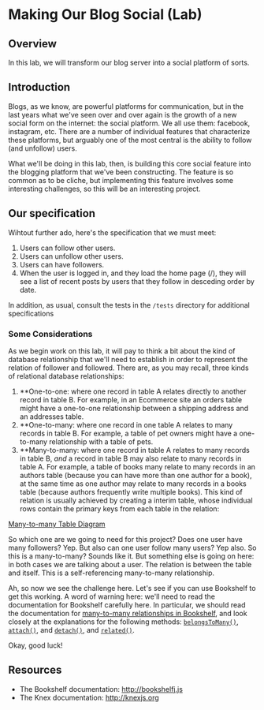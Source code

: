 Making Our Blog Social (Lab)
============================

## Overview

In this lab, we will transform our blog server into a social platform of sorts.

## Introduction

Blogs, as we know, are powerful platforms for communication, but in the last years what we've seen over and over again is the growth of a new social form on the internet: the social platform. We all use them: facebook, instagram, etc. There are a number of individual features that characterize these platforms, but arguably one of the most central is the ability to follow (and unfollow) users.

What we'll be doing in this lab, then, is building this core social feature into the blogging platform that we've been constructing. The feature is so common as to be cliche, but implementing this feature involves some interesting challenges, so this will be an interesting project.

## Our specification

Wihtout further ado, here's the specification that we must meet:

1. Users can follow other users.
2. Users can unfollow other users.
3. Users can have followers.
4. When the user is logged in, and they load the home page (/), they will see a list of recent posts by users that they follow in desceding order by date.

In addition, as usual, consult the tests in the `/tests` directory for additional specifications 

### Some Considerations

As we begin work on this lab, it will pay to think a bit about the kind of database relationship that we'll need to establish in order to represent the relation of follower and followed. There are, as you may recall, three kinds of relational database relationships:

1. **One-to-one: where one record in table A relates directly to another record in table B. For example, in an Ecommerce site an orders table might have a one-to-one relationship between a shipping address and an addresses table.
2. **One-to-many: where one record in one table A relates to many records in table B. For example, a table of pet owners might have a one-to-many relationship with a table of pets.
3. **Many-to-many: where one record in table A relates to many records in table B, *and* a record in table B may also relate to many records in table A. For example, a table of books many relate to many records in an authors table (because you can have more than one author for a book), at the same time as one author may relate to many records in a books table (because authors frequently write multiple books). This kind of relation is usually achieved by creating a interim table, whose individual rows contain the primary keys from each table in the relation:

[Many-to-many Table Diagram](http://ezmiller.s3.amazonaws.com/public/flatiron-imgs/manytomany.png)

So which one are we going to need for this project? Does one user have many followers? Yep. But also can one user follow many users? Yep also. So this is a many-to-many? Sounds like it. But something else is going on here: in both cases we are talking about a user. The relation is between the table and itself. This is a self-referencing many-to-many relationship.

Ah, so now we see the challenge here. Let's see if you can use Bookshelf to get this working. A word of warning here: we'll need to read the documentation for Bookshelf carefully here. In particular, we should read the documentation for [many-to-many relationships in Bookshelf](http://bookshelfjs.org/#many-to-many), and look closely at the explanations for the following methods: [`belongsToMany()`](http://bookshelfjs.org/#Model-instance-belongsToMany), [`attach()`](http://bookshelfjs.org/#Collection-instance-attach), and [`detach()`](http://bookshelfjs.org/#Collection-instance-detach), and [`related()`](http://bookshelfjs.org/#Model-instance-related).

Okay, good luck!

## Resources
* The Bookshelf documentation: http://bookshelfj.js
* The Knex documentation: http://knexjs.org




